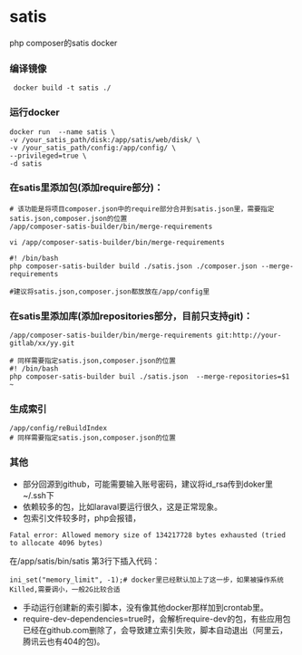 # satis
php composer的satis docker

### 编译镜像
```
 docker build -t satis ./
```

### 运行docker
```
docker run  --name satis \
-v /your_satis_path/disk:/app/satis/web/disk/ \
-v /your_satis_path/config:/app/config/ \
--privileged=true \
-d satis
```

### 在satis里添加包(添加require部分)：
```
# 该功能是将项目composer.json中的require部分合并到satis.json里，需要指定satis.json,composer.json的位置
/app/composer-satis-builder/bin/merge-requirements 

vi /app/composer-satis-builder/bin/merge-requirements 

#! /bin/bash
php composer-satis-builder build ./satis.json ./composer.json --merge-requirements

#建议将satis.json,composer.json都放放在/app/config里
```

### 在satis里添加库(添加repositories部分，目前只支持git)：

```
/app/composer-satis-builder/bin/merge-requirements git:http://your-gitlab/xx/yy.git

# 同样需要指定satis.json,composer.json的位置
#! /bin/bash
php composer-satis-builder buil ./satis.json  --merge-repositories=$1
~
```



###  生成索引
```
/app/config/reBuildIndex
# 同样需要指定satis.json,composer.json的位置
```

### 其他
- 部分回源到github，可能需要输入账号密码，建议将id_rsa传到doker里~/.ssh下
- 依赖较多的包，比如laraval要运行很久，这是正常现象。
- 包索引文件较多时，php会报错，
```
Fatal error: Allowed memory size of 134217728 bytes exhausted (tried to allocate 4096 bytes)
```
在/app/satis/bin/satis 第3行下插入代码：
```
ini_set("memory_limit", -1);# docker里已经默认加上了这一步，如果被操作系统Killed,需要调小，一般2G比较合适
```
- 手动运行创建新的索引脚本，没有像其他docker那样加到crontab里。
- require-dev-dependencies=true时，会解析require-dev的包，有些应用包已经在github.com删除了，会导致建立索引失败，脚本自动退出（阿里云，腾讯云也有404的包)。
